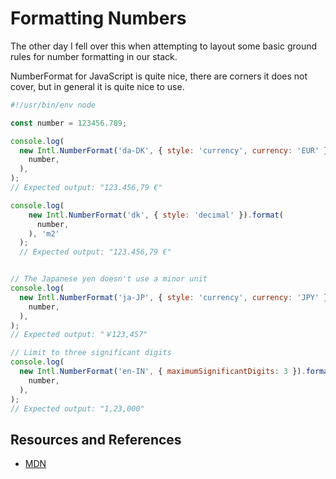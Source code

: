 # Formatting Numbers

The other day I fell over this when attempting to layout some basic ground rules for number formatting in our stack.

NumberFormat for JavaScript is quite nice, there are corners it does not cover, but in general it is quite nice to use.

```javascript
#!/usr/bin/env node

const number = 123456.789;

console.log(
  new Intl.NumberFormat('da-DK', { style: 'currency', currency: 'EUR' }).format(
    number,
  ),
);
// Expected output: "123.456,79 €"

console.log(
    new Intl.NumberFormat('dk', { style: 'decimal' }).format(
      number,
    ), 'm2'
  );
  // Expected output: "123.456,79 €"


// The Japanese yen doesn't use a minor unit
console.log(
  new Intl.NumberFormat('ja-JP', { style: 'currency', currency: 'JPY' }).format(
    number,
  ),
);
// Expected output: "￥123,457"

// Limit to three significant digits
console.log(
  new Intl.NumberFormat('en-IN', { maximumSignificantDigits: 3 }).format(
    number,
  ),
);
// Expected output: "1,23,000"
```

## Resources and References

- [MDN](https://developer.mozilla.org/en-US/docs/Web/JavaScript/Reference/Global_Objects/Intl/NumberFormat/NumberFormat)
